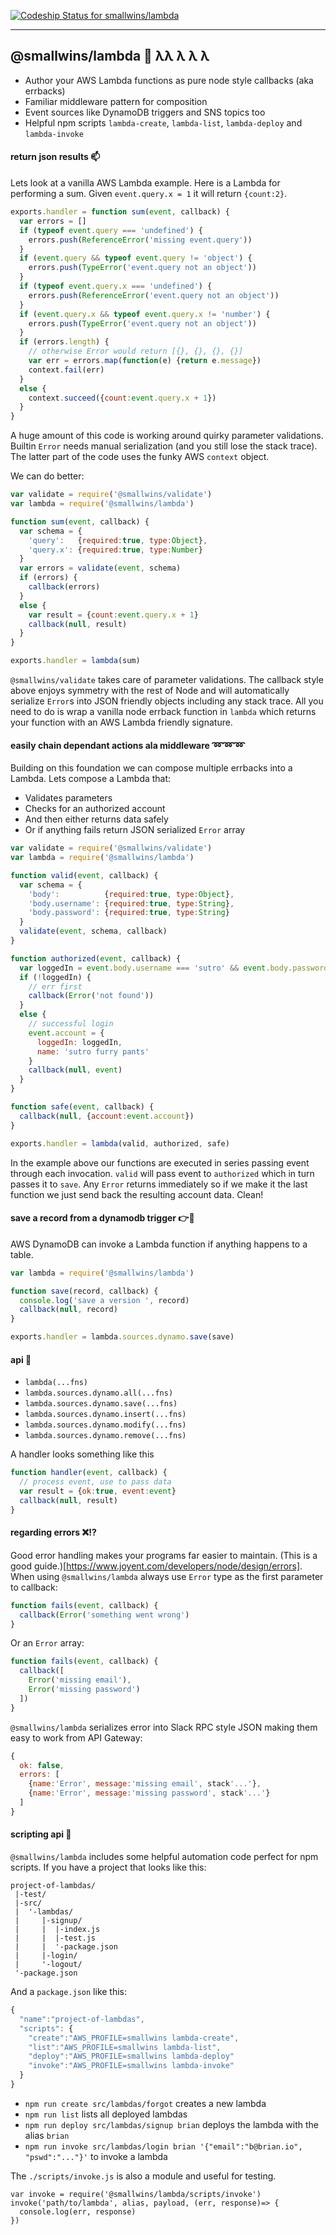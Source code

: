 [ ![Codeship Status for smallwins/lambda](https://codeship.com/projects/2e4082e0-d808-0133-2035-1eae90b9310e/status?branch=master)](https://codeship.com/projects/143109)

---

## @smallwins/lambda :satellite: λλ λ  λ  λ 

- Author your AWS Lambda functions as pure node style callbacks (aka errbacks)
- Familiar middleware pattern for composition
- Event sources like DynamoDB triggers and SNS topics too
- Helpful npm scripts `lambda-create`, `lambda-list`, `lambda-deploy` and `lambda-invoke`

#### return json results :mailbox:

Lets look at a vanilla AWS Lambda example. Here is a Lambda for performing a sum. Given `event.query.x = 1` it will return `{count:2}`.

```javascript
exports.handler = function sum(event, callback) {
  var errors = []
  if (typeof event.query === 'undefined') {
    errors.push(ReferenceError('missing event.query'))
  }
  if (event.query && typeof event.query != 'object') {
    errors.push(TypeError('event.query not an object'))
  }
  if (typeof event.query.x === 'undefined') {
    errors.push(ReferenceError('event.query not an object'))
  }
  if (event.query.x && typeof event.query.x != 'number') {
    errors.push(TypeError('event.query not an object'))
  }
  if (errors.length) {
    // otherwise Error would return [{}, {}, {}, {}]
    var err = errors.map(function(e) {return e.message})
    context.fail(err) 
  }
  else {
    context.succeed({count:event.query.x + 1})
  }
}
```

A huge amount of this code is working around quirky parameter validations. Builtin `Error` needs manual serialization (and you still lose the stack trace). The latter part of the code uses the funky AWS `context` object. 

We can do better:

```javascript
var validate = require('@smallwins/validate')
var lambda = require('@smallwins/lambda')

function sum(event, callback) {
  var schema = {
    'query':   {required:true, type:Object},
    'query.x': {required:true, type:Number}
  }
  var errors = validate(event, schema)
  if (errors) {
    callback(errors)
  }
  else {
    var result = {count:event.query.x + 1}
    callback(null, result)
  }
}

exports.handler = lambda(sum)
```

`@smallwins/validate` takes care of parameter validations. The callback style above enjoys symmetry with the rest of Node and will automatically serialize `Error`s into JSON friendly objects including any stack trace. All you need to do is wrap a vanilla node errback function in `lambda` which returns your function with an AWS Lambda friendly signature.

#### easily chain dependant actions ala middleware :loop::loop::loop:

Building on this foundation we can compose multiple errbacks into a Lambda. Lets compose a Lambda that: 

- Validates parameters
- Checks for an authorized account
- And then either returns data safely
- Or if anything fails return JSON serialized `Error` array

```javascript
var validate = require('@smallwins/validate')
var lambda = require('@smallwins/lambda')

function valid(event, callback) {
  var schema = {
    'body':          {required:true, type:Object},
    'body.username': {required:true, type:String},
    'body.password': {required:true, type:String}
  }
  validate(event, schema, callback)
}

function authorized(event, callback) {
  var loggedIn = event.body.username === 'sutro' && event.body.password === 'cat'
  if (!loggedIn) {
    // err first
    callback(Error('not found'))
  }
  else {
    // successful login
    event.account = {
      loggedIn: loggedIn,
      name: 'sutro furry pants'
    }
    callback(null, event)
  }
}

function safe(event, callback) {
  callback(null, {account:event.account})
}

exports.handler = lambda(valid, authorized, safe)
```

In the example above our functions are executed in series passing event through each invocation. `valid` will pass event to `authorized` which in turn passes it to `save`. Any `Error` returns immediately so if we make it the last function we just send back the resulting account data. Clean!

#### save a record from a dynamodb trigger :point_right::floppy_disk:

AWS DynamoDB can invoke a Lambda function if anything happens to a table. 

```javascript
var lambda = require('@smallwins/lambda')

function save(record, callback) {
  console.log('save a version ', record)
  callback(null, record)
}

exports.handler = lambda.sources.dynamo.save(save)
```

#### api :thought_balloon:

- `lambda(...fns)`
- `lambda.sources.dynamo.all(...fns)`
- `lambda.sources.dynamo.save(...fns)`
- `lambda.sources.dynamo.insert(...fns)`
- `lambda.sources.dynamo.modify(...fns)`
- `lambda.sources.dynamo.remove(...fns)`

A handler looks something like this

```javascript    
function handler(event, callback) {
  // process event, use to pass data
  var result = {ok:true, event:event}
  callback(null, result)
}
```

#### regarding errors :x::interrobang:

Good error handling makes your programs far easier to maintain. (This is a good guide.)[https://www.joyent.com/developers/node/design/errors]. When using `@smallwins/lambda` always use `Error` type as the first parameter to callback: 

```javascript
function fails(event, callback) {
  callback(Error('something went wrong')
}
```

Or an `Error` array:

```javascript
function fails(event, callback) {
  callback([
    Error('missing email'), 
    Error('missing password')
  ])
}
```

`@smallwins/lambda` serializes error into Slack RPC style JSON making them easy to work from API Gateway:

```javascript
{
  ok: false, 
  errors: [
    {name:'Error', message:'missing email', stack'...'},
    {name:'Error', message:'missing password', stack'...'}
  ]
}
```

#### scripting api :memo:

`@smallwins/lambda` includes some helpful automation code perfect for npm scripts. If you have a project that looks like this:

```
project-of-lambdas/
 |-test/
 |-src/
 |  '-lambdas/
 |     |-signup/
 |     |  |-index.js
 |     |  |-test.js
 |     |  '-package.json
 |     |-login/
 |     '-logout/
 '-package.json

```

And a `package.json` like this:

```javascript
{
  "name":"project-of-lambdas",
  "scripts": {
    "create":"AWS_PROFILE=smallwins lambda-create",
    "list":"AWS_PROFILE=smallwins lambda-list",
    "deploy":"AWS_PROFILE=smallwins lambda-deploy"
    "invoke":"AWS_PROFILE=smallwins lambda-invoke"
  }
}
```

- `npm run create src/lambdas/forgot` creates a new lambda 
- `npm run list` lists all deployed lambdas 
- `npm run deploy src/lambdas/signup brian` deploys the lambda with the alias `brian`
- `npm run invoke src/lambdas/login brian '{"email":"b@brian.io", "pswd":"..."}'` to invoke a lambda

The `./scripts/invoke.js` is also a module and useful for testing.

```
var invoke = require('@smallwins/lambda/scripts/invoke')
invoke('path/to/lambda', alias, payload, (err, response)=> {
  console.log(err, response)
})
```

